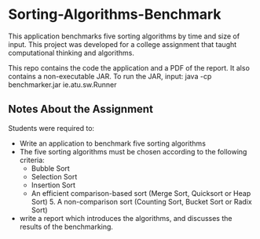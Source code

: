 # Sorting-Algorithms-Benchmark
This application benchmarks five sorting algorithms by time and size of input. This project was developed for a college assignment that taught computational thinking and algorithms. 

This repo contains the code the application and a PDF of the report. It also contains a non-executable JAR. To run the JAR, input: java -cp benchmarker.jar ie.atu.sw.Runner

## Notes About the Assignment 
Students were required to:
- Write an application to benchmark five sorting algorithms
- The five sorting algorithms must be chosen according to the following criteria:
  - Bubble Sort
  - Selection Sort
  - Insertion Sort
  - An efficient comparison-based sort (Merge Sort, Quicksort or Heap Sort) 5. A non-comparison sort (Counting Sort, Bucket Sort or Radix Sort)
- write a report which introduces the algorithms, and discusses the results of the benchmarking. 


 
